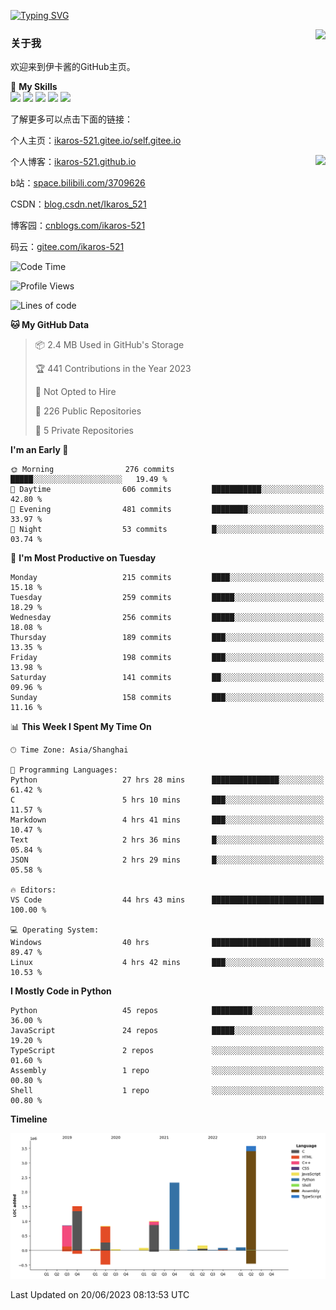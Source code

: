 [![Typing SVG](https://readme-typing-svg.herokuapp.com?size=25&duration=2500&color=8C43EA&vCenter=true&width=200&height=40&lines=Hi+Welcome+%F0%9F%91%8B%F0%9F%8F%BB;I'm+Love丶伊卡洛斯)](https://git.io/typing-svg)

<a href="#">
  <img align="right" src="https://github-readme-stats.vercel.app/api?username=Ikaros-521&count_private=true&show_icons=true&bg_color=15,f2f7fd,E0EAFC" />
</a>

### 关于我

欢迎来到伊卡酱的GitHub主页。

🌟 **My Skills**  
![](https://img.shields.io/badge/-C-A8B9CC?style=flat-square&logo=C&logoColor=fff)
![](https://img.shields.io/badge/-Python-3776AB?style=flat-square&logo=Python&logoColor=fff)
![](https://img.shields.io/badge/-JavaScript-F7DF1E?style=flat-square&logo=JavaScript&logoColor=fff)
![](https://img.shields.io/badge/-C++-00599C?style=flat-square&logo=Cpp&logoColor=fff)
![](https://img.shields.io/badge/-Linux-000000?style=flat-square&logo=Linux&logoColor=fff)

了解更多可以点击下面的链接：  

个人主页：[ikaros-521.gitee.io/self.gitee.io](https://ikaros-521.gitee.io/self.gitee.io/)  

<img align='right' src="https://github.com/Ikaros-521/Ikaros-521/assets/40910637/3a5e50bc-91dc-4aa5-b7a0-8b27ad1c2b33" height="432">

个人博客：[ikaros-521.github.io](https://ikaros-521.github.io/)  

b站：[space.bilibili.com/3709626](https://space.bilibili.com/3709626)  

CSDN：[blog.csdn.net/Ikaros_521](https://blog.csdn.net/Ikaros_521)  

博客园：[cnblogs.com/ikaros-521](https://www.cnblogs.com/ikaros-521)  

码云：[gitee.com/ikaros-521](https://gitee.com/ikaros-521)  


<!--START_SECTION:waka-->
![Code Time](http://img.shields.io/badge/Code%20Time-292%20hrs%2047%20mins-blue)

![Profile Views](http://img.shields.io/badge/Profile%20Views-11-blue)

![Lines of code](https://img.shields.io/badge/From%20Hello%20World%20I%27ve%20Written-10.7%20million%20lines%20of%20code-blue)

**🐱 My GitHub Data** 

> 📦 2.4 MB Used in GitHub's Storage 
 > 
> 🏆 441 Contributions in the Year 2023
 > 
> 🚫 Not Opted to Hire
 > 
> 📜 226 Public Repositories 
 > 
> 🔑 5 Private Repositories 
 > 
**I'm an Early 🐤** 

```text
🌞 Morning                276 commits         █████░░░░░░░░░░░░░░░░░░░░   19.49 % 
🌆 Daytime                606 commits         ███████████░░░░░░░░░░░░░░   42.80 % 
🌃 Evening                481 commits         ████████░░░░░░░░░░░░░░░░░   33.97 % 
🌙 Night                  53 commits          █░░░░░░░░░░░░░░░░░░░░░░░░   03.74 % 
```
📅 **I'm Most Productive on Tuesday** 

```text
Monday                   215 commits         ████░░░░░░░░░░░░░░░░░░░░░   15.18 % 
Tuesday                  259 commits         █████░░░░░░░░░░░░░░░░░░░░   18.29 % 
Wednesday                256 commits         █████░░░░░░░░░░░░░░░░░░░░   18.08 % 
Thursday                 189 commits         ███░░░░░░░░░░░░░░░░░░░░░░   13.35 % 
Friday                   198 commits         ███░░░░░░░░░░░░░░░░░░░░░░   13.98 % 
Saturday                 141 commits         ██░░░░░░░░░░░░░░░░░░░░░░░   09.96 % 
Sunday                   158 commits         ███░░░░░░░░░░░░░░░░░░░░░░   11.16 % 
```


📊 **This Week I Spent My Time On** 

```text
🕑︎ Time Zone: Asia/Shanghai

💬 Programming Languages: 
Python                   27 hrs 28 mins      ███████████████░░░░░░░░░░   61.42 % 
C                        5 hrs 10 mins       ███░░░░░░░░░░░░░░░░░░░░░░   11.57 % 
Markdown                 4 hrs 41 mins       ███░░░░░░░░░░░░░░░░░░░░░░   10.47 % 
Text                     2 hrs 36 mins       █░░░░░░░░░░░░░░░░░░░░░░░░   05.84 % 
JSON                     2 hrs 29 mins       █░░░░░░░░░░░░░░░░░░░░░░░░   05.58 % 

🔥 Editors: 
VS Code                  44 hrs 43 mins      █████████████████████████   100.00 % 

💻 Operating System: 
Windows                  40 hrs              ██████████████████████░░░   89.47 % 
Linux                    4 hrs 42 mins       ███░░░░░░░░░░░░░░░░░░░░░░   10.53 % 
```

**I Mostly Code in Python** 

```text
Python                   45 repos            █████████░░░░░░░░░░░░░░░░   36.00 % 
JavaScript               24 repos            █████░░░░░░░░░░░░░░░░░░░░   19.20 % 
TypeScript               2 repos             ░░░░░░░░░░░░░░░░░░░░░░░░░   01.60 % 
Assembly                 1 repo              ░░░░░░░░░░░░░░░░░░░░░░░░░   00.80 % 
Shell                    1 repo              ░░░░░░░░░░░░░░░░░░░░░░░░░   00.80 % 
```



**Timeline**

![Lines of Code chart](https://raw.githubusercontent.com/Ikaros-521/Ikaros-521/main/assets/bar_graph.png)


 Last Updated on 20/06/2023 08:13:53 UTC
<!--END_SECTION:waka-->


<!--
**Ikaros-521/Ikaros-521** is a ✨ _special_ ✨ repository because its `README.md` (this file) appears on your GitHub profile.

Here are some ideas to get you started:

- 🔭 I’m currently working on ...
- 🌱 I’m currently learning ...
- 👯 I’m looking to collaborate on ...
- 🤔 I’m looking for help with ...
- 💬 Ask me about ...
- 📫 How to reach me: ...
- 😄 Pronouns: ...
- ⚡ Fun fact: ...
-->
